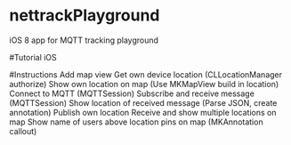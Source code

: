 # nettrackPlayground
iOS 8 app for MQTT tracking playground

#Tutorial iOS

#Instructions
Add map view
Get own device location (CLLocationManager authorize)
Show own location on map (Use MKMapView build in location)
Connect to MQTT (MQTTSession)
Subscribe and receive message (MQTTSession)
Show location of received message (Parse JSON, create annotation)
Publish own location
Receive and show multiple locations on map
Show name of users above location pins on map (MKAnnotation callout)






